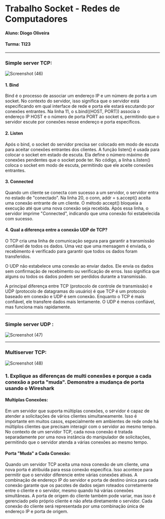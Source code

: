 # Trabalho Socket - Redes de Computadores


#### Aluno: Diogo Oliveira
#### Turma: TI23

***

### Simple server TCP:



![Screenshot (46)](https://github.com/felipengeletrica/Fundatec-2024-Aula-Socket/assets/112041509/e743c957-e7b7-432a-9006-9fb2f0d95878)



#### 1. Bind
Bind é o processo de associar um endereço IP e um número de porta a um socket. No contexto do servidor, isso significa que o servidor está especificando em qual interface de rede e porta ele estará escutando por conexões entrantes.
Na linha 11, o s.bind((HOST, PORT)) associa o endereço IP HOST e o número de porta PORT ao socket s, permitindo que o servidor escute por conexões nesse endereço e porta específicos.

#### 2. Listen
Após o bind, o socket do servidor precisa ser colocado em modo de escuta para aceitar conexões entrantes dos clientes.
A função listen() é usada para colocar o socket em estado de escuta. Ela define o número máximo de conexões pendentes que o socket pode ter.
No código, a linha s.listen() coloca o socket em modo de escuta, permitindo que ele aceite conexões entrantes.

#### 3. Connected

Quando um cliente se conecta com sucesso a um servidor, o servidor entra no estado de "conectado".
Na linha 20, o conn, addr = s.accept() aceita uma conexão entrante de um cliente. O método accept() bloqueia a execução até que uma nova conexão seja recebida.
Após essa linha, o servidor imprime "Connected", indicando que uma conexão foi estabelecida com sucesso.

#### 4. Qual a diferença entre a conexão UDP de TCP?

O TCP cria uma linha de comunicação segura para garantir a transmissão confiável de todos os dados. Uma vez que uma mensagem é enviada, o recebimento é verificado para garantir que todos os dados foram transferidos.

O UDP não estabelece uma conexão ao enviar dados. Ele envia os dados sem confirmação de recebimento ou verificação de erros. Isso significa que alguns ou todos os dados podem ser perdidos durante a transmissão.

A principal diferença entre TCP (protocolo de controle de transmissão) e UDP (protocolo de datagramas do usuário) é que TCP é um protocolo baseado em conexão e UDP é sem conexão. Enquanto o TCP é mais confiável, ele transfere dados mais lentamente. O UDP é menos confiável, mas funciona mais rapidamente.

***

### Simple server UDP :

![Screenshot (47)](https://github.com/felipengeletrica/Fundatec-2024-Aula-Socket/assets/112041509/df872649-cfca-47dc-8d90-e5254d958166)


***

### Multiserver TCP:

![Screenshot (48)](https://github.com/felipengeletrica/Fundatec-2024-Aula-Socket/assets/112041509/61fd9236-bca1-488a-b7a9-899cef02f4d8)

### 1. Explique as diferenças de multi conexões e porque a cada conexão a porta "muda". Demonstre a mudança de porta usando o Wireshark

#### Multiplas Conexões:
Em um servidor que suporta múltiplas conexões, o servidor é capaz de atender a solicitações de vários clientes simultaneamente. Isso é importante em muitos casos, especialmente em ambientes de rede onde há múltiplos clientes que precisam interagir com o servidor ao mesmo tempo.
No contexto de um servidor TCP, cada nova conexão é tratada separadamente por uma nova instância do manipulador de solicitações, permitindo que o servidor atenda a várias conexões ao mesmo tempo.

#### Porta "Muda" a Cada Conexão:
Quando um servidor TCP aceita uma nova conexão de um cliente, uma nova porta é atribuída para essa conexão específica. Isso acontece para permitir que o servidor diferencie entre várias conexões ativas.
A combinação de endereço IP do servidor e porta de destino única para cada conexão garante que os pacotes de dados sejam roteados corretamente entre o cliente e o servidor, mesmo quando há várias conexões simultâneas.
A porta de origem do cliente também pode variar, mas isso é gerenciado pelo próprio cliente e não afeta diretamente o servidor. Cada conexão do cliente será representada por uma combinação única de endereço IP e porta de origem.


